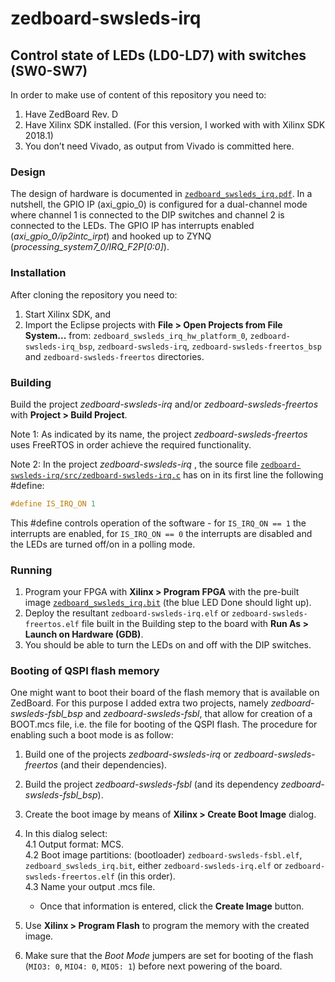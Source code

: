 # zedboard-swsleds-irq
## Control state of LEDs (LD0-LD7) with switches (SW0-SW7)

In order to make use of content of this repository you need to:
1. Have ZedBoard Rev. D
1. Have Xilinx SDK installed. (For this version, I worked with with Xilinx SDK 2018.1)
1. You don’t need Vivado, as output from Vivado is committed here.

### Design
The design of hardware is documented in [`zedboard_swsleds_irq.pdf`](https://github.com/zdzislaw-s/zedboard-swsleds-irq/blob/master/zedboard_swsleds_irq.pdf). In a nutshell, the GPIO IP (axi_gpio_0) is configured for a dual-channel mode where channel 1 is connected to the DIP switches and channel 2 is connected to the LEDs. The GPIO IP has interrupts enabled (_axi_gpio_0/ip2intc_irpt_) and hooked up to ZYNQ (_processing_system7_0/IRQ_F2P[0:0]_).

### Installation
After cloning the repository you need to:
1. Start Xilinx SDK, and
1. Import the Eclipse projects with **File > Open Projects from File System...** from:  `zedboard_swsleds_irq_hw_platform_0`, `zedboard-swsleds-irq_bsp`, `zedboard-swsleds-irq`, `zedboard-swsleds-freertos_bsp` and `zedboard-swsleds-freertos` directories.

### Building
Build the project _zedboard-swsleds-irq_ and/or _zedboard-swsleds-freertos_ with **Project > Build Project**.

Note 1: As indicated by its name, the project _zedboard-swsleds-freertos_ uses FreeRTOS in order achieve the required functionality.

Note 2: In the project _zedboard-swsleds-irq_ , the source file [`zedboard-swsleds-irq/src/zedboard-swsleds-irq.c`](https://github.com/zdzislaw-s/zedboard-swsleds-irq/blob/master/zedboard-swsleds-irq/src/zedboard-swsleds-irq.c) has on in its first line the following #define:
```c
#define IS_IRQ_ON 1
```
This #define controls operation of the software - for `IS_IRQ_ON == 1` the interrupts are enabled, for `IS_IRQ_ON == 0` the interrupts are disabled and the LEDs are turned off/on in a polling mode.

### Running
1. Program your FPGA with **Xilinx > Program FPGA** with the pre-built image [`zedboard_swsleds_irq.bit`](https://github.com/zdzislaw-s/zedboard-swsleds-irq/blob/master/zedboard_swsleds_irq.bit) (the blue LED Done should light up).
1. Deploy the resultant `zedboard-swsleds-irq.elf` or `zedboard-swsleds-freertos.elf` file built in the Building step to the board with **Run As > Launch on Hardware (GDB)**.
1. You should be able to turn the LEDs on and off with the DIP switches.

### Booting of QSPI flash memory
One might want to boot their board of the flash memory that is available on ZedBoard. For this purpose I added extra two projects, namely _zedboard-swsleds-fsbl_bsp_ and _zedboard-swsleds-fsbl_, that allow for creation of a BOOT.mcs file, i.e. the file for booting of the QSPI flash. The procedure for enabling such a boot mode is as follow:
1. Build one of the projects _zedboard-swsleds-irq_ or _zedboard-swsleds-freertos_ (and their dependencies).
1. Build the project _zedboard-swsleds-fsbl_ (and its dependency _zedboard-swsleds-fsbl_bsp_).
1. Create the boot image by means of **Xilinx > Create Boot Image** dialog.
1. In this dialog select:  
  4.1 Output format: MCS.  
  4.2 Boot image partitions: (bootloader) `zedboard-swsleds-fsbl.elf`, `zedboard_swsleds_irq.bit`, either `zedboard-swsleds-irq.elf` or `zedboard-swsleds-freertos.elf` (in this order).  
  4.3 Name your output .mcs file.
    + Once that information is entered, click the **Create Image** button.

1. Use **Xilinx > Program Flash** to program the memory with the created image.
1. Make sure that the _Boot Mode_ jumpers are set for booting of the flash (`MIO3: 0`, `MIO4: 0`, `MIO5: 1`) before next powering of the board.
